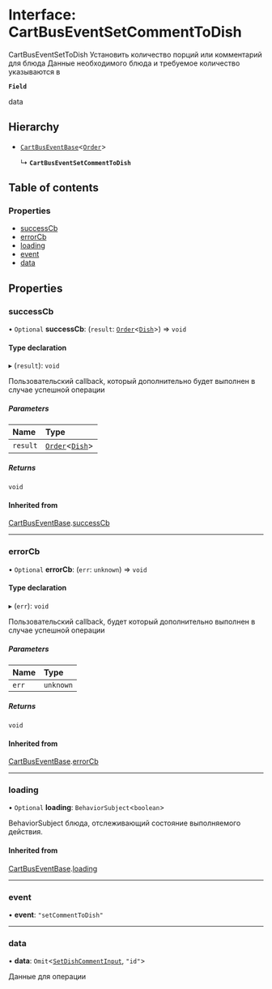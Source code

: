 # Interface: CartBusEventSetCommentToDish

CartBusEventSetToDish
Установить количество порций или комментарий для блюда
Данные необходимого блюда и требуемое количество указываются в

**`Field`**

data

## Hierarchy

- [`CartBusEventBase`](CartBusEventBase.md)<[`Order`](Order.md)\>

  ↳ **`CartBusEventSetCommentToDish`**

## Table of contents

### Properties

- [successCb](CartBusEventSetCommentToDish.md#successcb)
- [errorCb](CartBusEventSetCommentToDish.md#errorcb)
- [loading](CartBusEventSetCommentToDish.md#loading)
- [event](CartBusEventSetCommentToDish.md#event)
- [data](CartBusEventSetCommentToDish.md#data)

## Properties

### successCb

• `Optional` **successCb**: (`result`: [`Order`](Order.md)<[`Dish`](Dish.md)\>) => `void`

#### Type declaration

▸ (`result`): `void`

Пользовательский callback, который дополнительно будет выполнен в случае успешной операции

##### Parameters

| Name | Type |
| :------ | :------ |
| `result` | [`Order`](Order.md)<[`Dish`](Dish.md)\> |

##### Returns

`void`

#### Inherited from

[CartBusEventBase](CartBusEventBase.md).[successCb](CartBusEventBase.md#successcb)

___

### errorCb

• `Optional` **errorCb**: (`err`: `unknown`) => `void`

#### Type declaration

▸ (`err`): `void`

Пользовательский callback, будет который дополнительно  выполнен в случае успешной операции

##### Parameters

| Name | Type |
| :------ | :------ |
| `err` | `unknown` |

##### Returns

`void`

#### Inherited from

[CartBusEventBase](CartBusEventBase.md).[errorCb](CartBusEventBase.md#errorcb)

___

### loading

• `Optional` **loading**: `BehaviorSubject`<`boolean`\>

BehaviorSubject блюда, отслеживающий состояние выполняемого действия.

#### Inherited from

[CartBusEventBase](CartBusEventBase.md).[loading](CartBusEventBase.md#loading)

___

### event

• **event**: ``"setCommentToDish"``

___

### data

• **data**: `Omit`<[`SetDishCommentInput`](SetDishCommentInput.md), ``"id"``\>

Данные для операции

